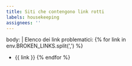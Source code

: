 ```yaml
---
title: Siti che contengono link rotti
labels: housekeeping
assignees: ''
---
```


body: | 
  Elenco dei link problematici:
  {% for link in env.BROKEN_LINKS.split(',') %}
  - {{ link }}
  {% endfor %}



